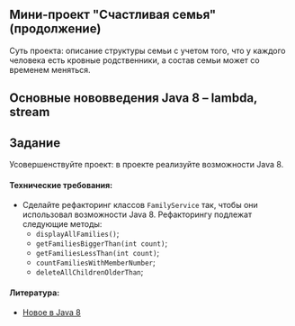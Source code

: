 ## Мини-проект "Счастливая семья" (продолжение)

Суть проекта: описание структуры семьи с учетом того, что у каждого человека есть кровные родственники, а состав семьи может со временем меняться.

## Основные нововведения Java 8 – lambda, stream

## Задание

Усовершенствуйте проект: в проекте реализуйте возможности Java 8.

#### Технические требования:
- Сделайте рефакторинг классов `FamilyService` так, чтобы они использовал возможности Java 8. Рефакторингу подлежат следующие методы:
  - `displayAllFamilies()`;
  - `getFamiliesBiggerThan(int count)`;
  - `getFamiliesLessThan(int count)`;
  - `countFamiliesWithMemberNumber`;
  - `deleteAllChildrenOlderThan`;

#### Литература:
- [Новое в Java 8](https://habr.com/post/216431/)
